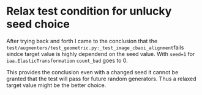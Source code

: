 # Relax test condition for unlucky seed choice 

After trying back and forth I came to the conclusion that the 
`test/augmenters/test_geometric.py:_test_image_cbaoi_alignment`fails
sindce target value is highly dependend on the seed value. With `seed=1` for `iaa.ElasticTransformation` `count_bad` goes to 0.

This provides the conclusion even with a changed seed it cannot be granted that the test will pass for future random generators. Thus
a relaxed target value might be the better choice.